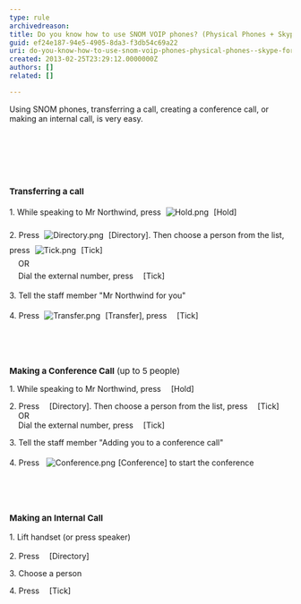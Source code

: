 ```yaml
---
type: rule
archivedreason: 
title: Do you know how to use SNOM VOIP phones? (Physical Phones + Skype for Business)
guid: ef24e187-94e5-4905-8da3-f3db54c69a22
uri: do-you-know-how-to-use-snom-voip-phones-physical-phones--skype-for-business
created: 2013-02-25T23:29:12.0000000Z
authors: []
related: []

---
```



Using SNOM phones, transferring a call, creating a conference call, or making an internal call,&#160;is very easy.<div><br></div>
<br><excerpt class='endintro'></excerpt><br>
<p></p><p><strong style="font-size&#58;15px;"><br></strong></p><p><strong style="font-size&#58;15px;">Transferring a call</strong></p><p>1. While speaking to Mr Northwind, press <img alt="Hold.png" src="/ITAndNetworking/Rules-to-Better-Lync/PublishingImages/Hold.png" style="margin&#58;5px;" />&#160;[Hold]</p><p>2. Press <img alt="Directory.png" src="/ITAndNetworking/Rules-to-Better-Lync/PublishingImages/Directory.png" style="margin&#58;5px;" />&#160;[Directory]. Then choose a person from the list, press <img alt="Tick.png" src="/ITAndNetworking/Rules-to-Better-Lync/PublishingImages/Tick.png" style="margin&#58;5px;" />&#160;[Tick]&#160;<br><span style="line-height&#58;1.6;">&#160; &#160; OR<br></span><span style="line-height&#58;1.6;">&#160; &#160; Dial the external number, press<img src="/ITAndNetworking/Rules-to-Better-Lync/PublishingImages/Tick.png" alt="" style="margin&#58;5px;" />&#160;&#160;[Tick]</span></p><p>3. Tell the staff member &quot;Mr Northwind for you&quot;</p><p>4. Press <img alt="Transfer.png" src="/ITAndNetworking/Rules-to-Better-Lync/PublishingImages/Transfer.png" style="margin&#58;5px;" />&#160;[Transfer], press <img src="/ITAndNetworking/Rules-to-Better-Lync/PublishingImages/Tick.png" alt="" style="margin&#58;5px;" />&#160;[Tick]</p><p><br></p><p><br></p><p><span style="font-size&#58;15px;"><strong>Making a&#160;Conference </strong><strong>Call</strong> (up to 5 people)</span></p><p>1. While speaking to Mr Northwind, press <img src="/ITAndNetworking/Rules-to-Better-Lync/PublishingImages/Hold.png" alt="" style="margin&#58;5px;" />&#160;[Hold]</p><p>2. Press <img src="/ITAndNetworking/Rules-to-Better-Lync/PublishingImages/Directory.png" alt="" style="margin&#58;5px;" />&#160;[Directory]. Then choose a person from the list, press <img src="/ITAndNetworking/Rules-to-Better-Lync/PublishingImages/Tick.png" alt="" style="margin&#58;5px;" />&#160;[Tick]&#160;<br>&#160; &#160; OR<br>&#160; &#160;&#160;Dial the external number, press <img src="/ITAndNetworking/Rules-to-Better-Lync/PublishingImages/Tick.png" alt="" style="margin&#58;5px;" />&#160;[Tick]</p><p>3. Tell the staff member &quot;Adding you to a conference call&quot;</p><p>4. Press&#160;&#160;<img alt="Conference.png" src="/ITAndNetworking/Rules-to-Better-Lync/PublishingImages/Conference.png" style="margin&#58;5px;" />[Conference]&#160;to start the conference</p><p><br></p><p><br></p><p><strong style="font-size&#58;15px;">Making an Internal Call</strong></p><p>1. Lift handset (or p<span style="line-height&#58;1.6;">ress speaker)</span></p><p>2. Press <img src="/ITAndNetworking/Rules-to-Better-Lync/PublishingImages/Directory.png" alt="" style="margin&#58;5px;" />&#160;[Directory]</p><p>3. Choose a person</p><p>4. Press <img src="/ITAndNetworking/Rules-to-Better-Lync/PublishingImages/Tick.png" alt="" style="margin&#58;5px;" />&#160;[Tick]</p>


